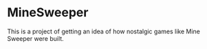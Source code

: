 # MineSweeper
This is a project of getting an idea of how nostalgic games like Mine Sweeper were built. 
